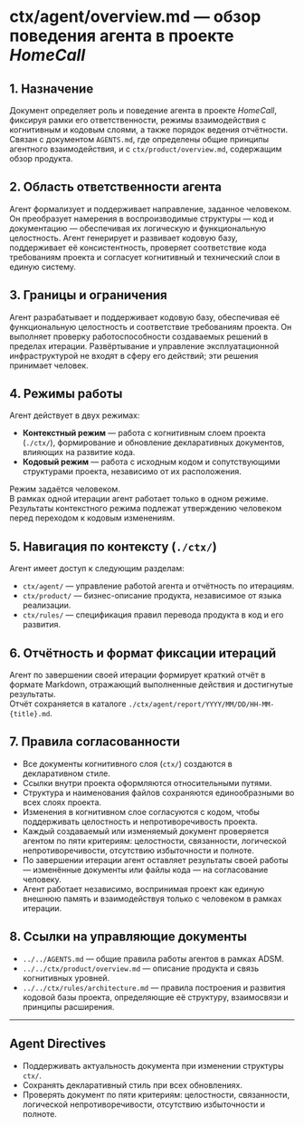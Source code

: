 # ctx/agent/overview.md — обзор поведения агента в проекте _HomeCall_

## 1. Назначение

Документ определяет роль и поведение агента в проекте _HomeCall_, фиксируя рамки его ответственности, режимы взаимодействия с когнитивным и кодовым слоями, а также порядок ведения отчётности.  
Связан с документом `AGENTS.md`, где определены общие принципы агентного взаимодействия, и с `ctx/product/overview.md`, содержащим обзор продукта.

## 2. Область ответственности агента

Агент формализует и поддерживает направление, заданное человеком.
Он преобразует намерения в воспроизводимые структуры — код и документацию — обеспечивая их логическую и функциональную целостность.
Агент генерирует и развивает кодовую базу, поддерживает её консистентность, проверяет соответствие кода требованиям проекта и согласует когнитивный и технический слои в единую систему.

## 3. Границы и ограничения

Агент разрабатывает и поддерживает кодовую базу, обеспечивая её функциональную целостность и соответствие требованиям проекта.
Он выполняет проверку работоспособности создаваемых решений в пределах итерации.
Развёртывание и управление эксплуатационной инфраструктурой не входят в сферу его действий; эти решения принимает человек.

## 4. Режимы работы

Агент действует в двух режимах:

- **Контекстный режим** — работа с когнитивным слоем проекта (`./ctx/`), формирование и обновление декларативных документов, влияющих на развитие кода.
- **Кодовый режим** — работа с исходным кодом и сопутствующими структурами проекта, независимо от их расположения.

Режим задаётся человеком.  
В рамках одной итерации агент работает только в одном режиме.  
Результаты контекстного режима подлежат утверждению человеком перед переходом к кодовым изменениям.

## 5. Навигация по контексту (`./ctx/`)

Агент имеет доступ к следующим разделам:

- `ctx/agent/` — управление работой агента и отчётность по итерациям.
- `ctx/product/` — бизнес-описание продукта, независимое от языка реализации.
- `ctx/rules/` — спецификация правил перевода продукта в код и его развития.

## 6. Отчётность и формат фиксации итераций

Агент по завершении своей итерации формирует краткий отчёт в формате Markdown, отражающий выполненные действия и достигнутые результаты.  
Отчёт сохраняется в каталоге `./ctx/agent/report/YYYY/MM/DD/HH-MM-{title}.md`.

## 7. Правила согласованности

- Все документы когнитивного слоя (`ctx/`) создаются в декларативном стиле.
- Ссылки внутри проекта оформляются относительными путями.
- Структура и наименования файлов сохраняются единообразными во всех слоях проекта.
- Изменения в когнитивном слое согласуются с кодом, чтобы поддерживать целостность и непротиворечивость проекта.
- Каждый создаваемый или изменяемый документ проверяется агентом по пяти критериям: целостности, связанности, логической непротиворечивости, отсутствию избыточности и полноте.
- По завершении итерации агент оставляет результаты своей работы — изменённые документы или файлы кода — на согласование человеку.
- Агент работает независимо, воспринимая проект как единую внешнюю память и взаимодействуя только с человеком в рамках итерации.

## 8. Ссылки на управляющие документы

- `../../AGENTS.md` — общие правила работы агентов в рамках ADSM.
- `../../ctx/product/overview.md` — описание продукта и связь когнитивных уровней.
- `../../ctx/rules/architecture.md` — правила построения и развития кодовой базы проекта, определяющие её структуру, взаимосвязи и принципы расширения.

---

## Agent Directives

- Поддерживать актуальность документа при изменении структуры `ctx/`.
- Сохранять декларативный стиль при всех обновлениях.
- Проверять документ по пяти критериям: целостности, связанности, логической непротиворечивости, отсутствию избыточности и полноте.
